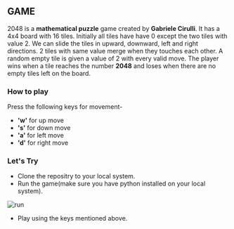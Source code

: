 ## GAME 


2048 is a **mathematical puzzle** game created by **Gabriele Cirulli**. It has a 4x4 board with 16 tiles. Initially all tiles have have 0 except the two tiles with value 2. We can slide the tiles in upward, downward, left and right directions. 2 tiles with same value merge when they touches each other. A random empty tile is given a value of 2 with every valid move. The player wins when a tile reaches the number **2048** and loses when there are no empty tiles left on the board.

### How to play

Press the following keys for movement-
* **'w'** for up move
* **'s'** for down move
* **'a'** for left move 
* **'d'** for right move


### Let's Try

* Clone the repositry to your local system.
* Run the game(make sure you have python installed on your local system).

![run](.run_game.png)
* Play using the keys mentioned above.
